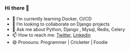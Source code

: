 ### Hi there 👋

- 🌱 I’m currently learning Docker, CI/CD
- 👯 I’m looking to collaborate on Django projects
- 💬 Ask me about  Python, Django , Mysql, Redis, Celery
- 📫 How to reach me: [Twitter](https://twitter.com/pavankomarin), [Linkedin](https://www.linkedin.com/in/pavankomarina/)
- 😄 Pronouns: Programmer | Cricketer | Foodie
